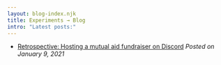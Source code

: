 ```yaml
---
layout: blog-index.njk
title: Experiments → Blog
intro: "Latest posts:"
---
```


 - [Retrospective: Hosting a mutual aid fundraiser on Discord](blog/2021/01/retrospective-hosting-a-mutual-aid-fundraiser-on-discord/)
 *Posted on January 9, 2021*